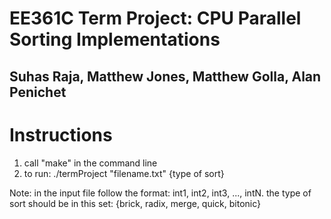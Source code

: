 # EE361C Term Project: CPU Parallel Sorting Implementations
## Suhas Raja, Matthew Jones, Matthew Golla, Alan Penichet

# Instructions

1. call "make" in the command line
2. to run: ./termProject "filename.txt"  {type of sort}

Note: in the input file follow the format: int1, int2, int3, ..., intN. 
      the type of sort should be in this set: {brick, radix, merge, quick, bitonic}
